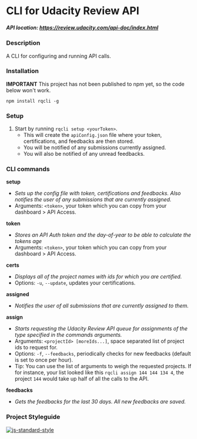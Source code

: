 # CLI for Udacity Review API
##### API location: https://review.udacity.com/api-doc/index.html

### Description
A CLI for configuring and running API calls.

### Installation
**IMPORTANT** This project has not been published to npm yet, so the code below won't work.
```shell
npm install rqcli -g
```

### Setup
1. Start by running `rqcli setup <yourToken>`.
    - This will create the `apiConfig.json` file where your token, certifications, and feedbacks are then stored.
    - You will be notified of any submissions currently assigned.
    - You will also be notified of any unread feedbacks.

### CLI commands

**setup**
- _Sets up the config file with token, certifications and feedbacks. Also notifies the user of any submissions that are currently assigned._
- Arguments: `<token>`, your token which you can copy from your dashboard > API Access.

**token**
- _Stores an API Auth token and the day-of-year to be able to calculate the tokens age_
- Arguments: `<token>`, your token which you can copy from your dashboard > API Access.

**certs**
- _Displays all of the project names with ids for which you are certified._
- Options: `-u`, `--update`, updates your certifications.

**assigned**
- _Notifies the user of all submissions that are currently assigned to them._

**assign**
- _Starts requesting the Udacity Review API queue for assignments of the type specified in the commands arguments._
- Arguments: `<projectId> [moreIds...]`, space separated list of project ids to request for.
- Options: `-f`, `--feedbacks`, periodically checks for new feedbacks (default is set to once per hour).
- Tip: You can use the list of arguments to weigh the requested projects. If for instance, your list looked like this `rqcli assign 144 144 134 4`, the project `144` would take up half of all the calls to the API.

**feedbacks**
- _Gets the feedbacks for the last 30 days. All new feedbacks are saved._

### Project Styleguide

[![js-standard-style](https://cdn.rawgit.com/feross/standard/master/badge.svg)](https://github.com/feross/standard)
